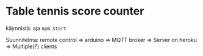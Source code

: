 # Table tennis score counter

käynnistä:
aja ```npm start```

Suunnitelma:
remote control => arduino => MQTT broker => Server on heroku => Multiple(?) clients
